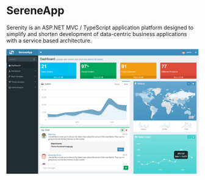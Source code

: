# SereneApp
Serenity is an ASP.NET MVC / TypeScript application platform designed to simplify and shorten development of data-centric 
business applications with a service based architecture. 

![Dashboard](https://github.com/tamireland/SereneApp/blob/master/docs/images/dashboard.PNG)

